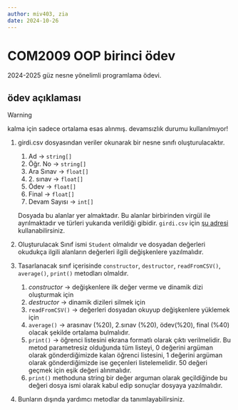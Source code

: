```yaml
---
author: miv403, zia
date: 2024-10-26
---
```


# COM2009 OOP birinci ödev

2024-2025 güz nesne yönelimli programlama ödevi.

## ödev açıklaması

> [!WARNING]
> kalma için sadece ortalama esas alınmış.
> devamsızlık durumu kullanılmıyor!

1. girdi.csv dosyasından veriler okunarak bir nesne sınıfı
oluşturulacaktır.

    1. Ad → `string[]`
    2. Öğr. No → `string[]`
    3. Ara Sınav → `float[]`
    4. 2\. sınav → `float[]`
    5. Ödev → `float[]`
    6. Final → `float[]`
    7. Devam Sayısı → `int[]`

    Dosyada bu alanlar yer almaktadır. Bu alanlar birbirinden virgül
    ile ayrılmaktadır ve türleri yukarıda verildiği gibidir. `girdi.csv`
    için [şu adresi](https://raw.githubusercontent.com/zyavuz610/data/refs/heads/master/ogrenci-not/öğrenci%20notları%20-%20isimli.csv) kullanabilirsiniz.

2. Oluşturulacak Sınıf ismi `Student` olmalıdır ve dosyadan değerleri
   okudukça ilgili alanların değerleri ilgili değişkenlere
   yazılmalıdır.
3. Tasarlanacak sınıf içerisinde `constructor`, `destructor`,
   `readFromCSV()`, `average()`, `print()` metodları olmaldır.

    1. *constructor* → değişkenlere ilk değer verme ve dinamik dizi
    oluşturmak için
    2. *destructor* → dinamik dizileri silmek için
    3. `readFromCSV()` → değerleri dosyadan okuyup değişkenlere
    yüklemek için
    4. `average()` → arasınav (%20), 2.sınav (%20), ödev(%20), final
    (%40) olacak şekilde ortalama bulmalıdır.
    5. `print()` → öğrenci listesini ekrana formatlı olarak çıktı
    verilmelidir. Bu metod parametresiz olduğunda tüm listeyi, 0
    değerini argüman olarak gönderdiğimizde kalan öğrenci listesini, 1
    değerini argüman olarak gönderdiğimizde ise geçenleri
    listelemelidir. 50 değeri geçmek için eşik değeri alınmalıdır.
    6. `print()` methoduna string bir değer arguman olarak
    geçildiğinde bu  değeri dosya ismi olarak kabul edip sonuçlar
    dosyaya yazılmalıdır.

4. Bunların dışında yardımcı metodlar da tanımlayabilirsiniz.
